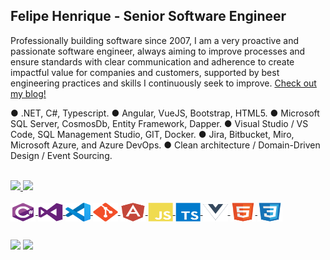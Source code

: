 ## Felipe Henrique - Senior Software Engineer 

Professionally building software since 2007, I am a very proactive and passionate software engineer, always aiming to improve processes and ensure standards with clear communication and adherence to create impactful value for companies and customers, supported by best engineering practices and skills I continuously seek to improve.
<a href="https://falberthen.github.io/" target="_blank"/>Check out my blog!</a>

● .NET, C#, Typescript.
● Angular, VueJS, Bootstrap, HTML5.
● Microsoft SQL Server, CosmosDb, Entity Framework, Dapper.
● Visual Studio / VS Code, SQL Management Studio, GIT, Docker.
● Jira, Bitbucket, Miro, Microsoft Azure, and Azure DevOps.
● Clean architecture / Domain-Driven Design / Event Sourcing.

<br>
 <div>
  <a href="https://github.com/falberthen">
  <img height="180em" src="https://github-readme-stats.vercel.app/api?username=falberthen&show_icons=true&theme=dark&include_all_commits=true&count_private=true"/>
  <img height="180em" src="https://github-readme-stats.vercel.app/api/top-langs/?username=falberthen&layout=compact&langs_count=7&theme=dark"/>
</div>
<div style="display: inline_block"><br>
  <img align="center" alt="Falberthen-Csharp" height="30" width="40" src="https://raw.githubusercontent.com/devicons/devicon/master/icons/csharp/csharp-original.svg">
  <img align="center" alt="Falberthen-VS" height="30" width="40" src="https://raw.githubusercontent.com/devicons/devicon/master/icons/visualstudio/visualstudio-plain.svg">
  <img align="center" alt="Falberthen-VSCode" height="30" width="40" src="https://raw.githubusercontent.com/devicons/devicon/master/icons/vscode/vscode-original.svg">
  <img align="center" alt="Falberthen-Git" height="30" width="40" src="https://raw.githubusercontent.com/devicons/devicon/master/icons/git/git-plain.svg">
  <img align="center" alt="Falberthen-Angular" height="30" width="40" src="https://raw.githubusercontent.com/devicons/devicon/master/icons/angularjs/angularjs-plain.svg">
  <img align="center" alt="Falberthen-Js" height="30" width="40" src="https://raw.githubusercontent.com/devicons/devicon/master/icons/javascript/javascript-plain.svg">
  <img align="center" alt="Falberthen-Ts" height="30" width="40" src="https://raw.githubusercontent.com/devicons/devicon/master/icons/typescript/typescript-plain.svg">
  <img align="center" alt="Falberthen-Vue" height="30" width="40" src="https://raw.githubusercontent.com/devicons/devicon/master/icons/vuejs/vuejs-plain.svg">
  <img align="center" alt="Falberthen-HTML" height="30" width="40" src="https://raw.githubusercontent.com/devicons/devicon/master/icons/html5/html5-original.svg">
  <img align="center" alt="Falberthen-CSS" height="30" width="40" src="https://raw.githubusercontent.com/devicons/devicon/master/icons/css3/css3-original.svg">
</div>
  
  ##
 
<div> 
  <a href = "mailto:fealberto@gmail.com"><img src="https://img.shields.io/badge/-Gmail-%23333?style=for-the-badge&logo=gmail&logoColor=white" target="_blank"></a>
  <a href="https://www.linkedin.com/in/felipe-alberto-hl/" target="_blank"><img src="https://img.shields.io/badge/-LinkedIn-%230077B5?style=for-the-badge&logo=linkedin&logoColor=white" target="_blank"></a> 
  
</div>
